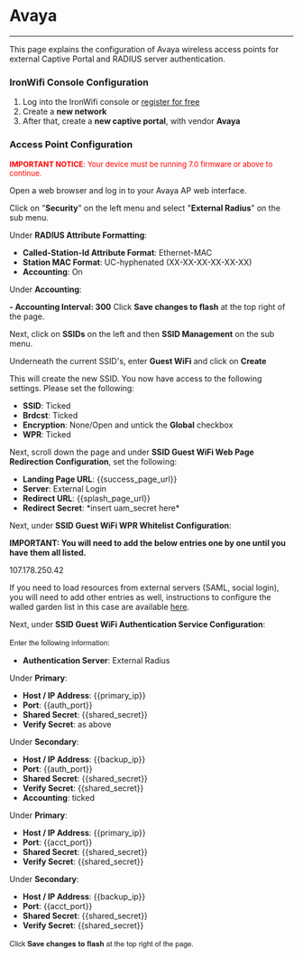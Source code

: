 # **Avaya**

---

This page explains the configuration of Avaya wireless access points for external Captive  Portal and RADIUS server authentication.

### IronWifi Console Configuration

1. Log into the IronWifi console or [register for free](https://console.ironwifi.com/register)
2. Create a **new network**
3. After that, create a **new captive portal**, with vendor **Avaya**

### Access Point Configuration

<span style="font-size: 13px; color: rgb(255, 0, 0);">**IMPORTANT NOTICE**: Your device must be running 7.0 firmware or above to continue.

Open a web browser and log in to your Avaya AP web interface.

Click on "**Security**" on the left menu and select "**External Radius**" on the sub menu.

Under **RADIUS Attribute Formatting**:

- **Called-Station-Id Attribute Format**<span >: Ethernet-MAC
- **Station MAC Format**<span >: UC-hyphenated (XX-XX-XX-XX-XX-XX)
- **Accounting**: On

Under **Accounting**<span >:

**- **Accounting Interval**: 300** Click **Save changes to flash** at the top right of the page.

Next, click on **SSIDs** on the left and then **SSID Management** on the sub menu.

Underneath the current SSID's, enter **Guest WiFi** and click on **Create**

This will create the new SSID. You now have access to the following settings. Please set the following:

- **SSID**: Ticked
- **Brdcst**: Ticked
- **Encryption**: None/Open and untick the **Global** checkbox
- **WPR**: Ticked
  
Next, scroll down the page and under **SSID Guest WiFi Web Page Redirection Configuration**, set the following:

- **Landing Page URL**: {{success_page_url}}
- **Server**: External Login
- **Redirect URL**: {{splash_page_url}}
- **Redirect Secret**: \*insert uam\_secret here\*
  
Next, under **SSID Guest WiFi WPR Whitelist Configuration**:

**IMPORTANT: You will need to add the below entries one by one until you have them all listed.**
  
107.178.250.42
  
If you need to load resources from external servers (SAML, social login), you will need to add other entries as well, instructions to configure the walled garden list in this case are available [here](https://ironwifi.com/walled-garden-list-guide).

Next, under **SSID Guest WiFi Authentication Service Configuration**:

<span style="font-size: 13px; font-family: 'Helvetica Neue', Helvetica, Arial, sans-serif;">Enter the following information:

- **Authentication Server**<span >: External Radius

Under **Primary**:

- **Host / IP Address**<span >: {{primary_ip}}
- **Port**<span >: {{auth_port}}
- **Shared Secret**<span >: {{shared_secret}}
- **Verify Secret**<span >: as above

Under **Secondary**:

- **Host / IP Address**<span >: {{backup_ip}}
- **Port**<span >: {{auth_port}}
- **Shared Secret**<span >: {{shared_secret}}
- **Verify Secret**<span >: {{shared_secret}}  
- **Accounting**<span >: ticked

Under **Primary**:

- **Host / IP Address**<span >: {{primary_ip}}
- **Port**<span >: {{acct_port}}
- **Shared Secret**<span >: {{shared_secret}}
- <span >**Verify Secret**<span >: {{shared_secret}}

Under **Secondary**:

- **Host / IP Address**<span >: {{backup_ip}}
- <span >**Port**<span >: {{acct_port}}
- <span >**Shared Secret**<span >: {{shared_secret}}
- **Verify Secret**<span >: {{shared_secret}}
    

<span style="font-size: 13px; font-family: 'Helvetica Neue', Helvetica, Arial, sans-serif;">Click **Save changes to flash**<span style="font-size: 13px; font-family: 'Helvetica Neue', Helvetica, Arial, sans-serif;"> at the top right of the page.

<span >

